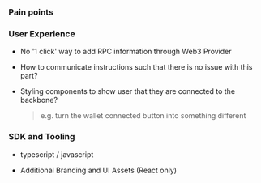 ### Pain points

### User Experience

- No '1 click' way to add RPC information through Web3 Provider

- How to communicate instructions such that there is no issue with this
  part?

* Styling components to show user that they are connected to the
  backbone?
  > e.g. turn the wallet connected button into something different

### SDK and Tooling

- typescript / javascript

* Additional Branding and UI Assets (React only)
